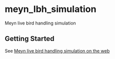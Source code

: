 # meyn_lbh_simulation

Meyn live bird handling simulation

## Getting Started

See [Meyn live bird handling simulation on the web](https://meyn-git.github.io/meyn_lbh_simulation_web)